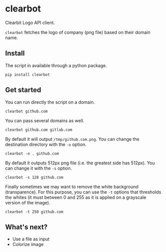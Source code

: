 # clearbot

Clearbit Logo API client.

`clearbot` fetches the logo of company (png file) based on their domain name.

## Install

The script in available through a python package.

```shell
pip install clearbot
```

## Get started

You can run directly the script on a domain.

```shell
clearbot github.com
```

You can pass several domains as well.

```shell
clearbot github.com gitlab.com
```

By default it will output `/tmp/github.com.png`. You can change the destination directory with the `-o` option.

```shell
clearbot -o . github.com
```

By default it outputs 512px png file (i.e. the greatest side has 512px). You can change it with the `-s` option.

```shell
clearbot -s 128 github.com
```

Finally sometimes we may want to remove the white background (transparence). For this purpose, you can use the `-t` options that thresholds the whites (it must between 0 and 255 as it is applied on a grayscale version of the image).

```shell
clearbot -t 250 github.com
```

## What's next?

- Use a file as input
- Colorize image
